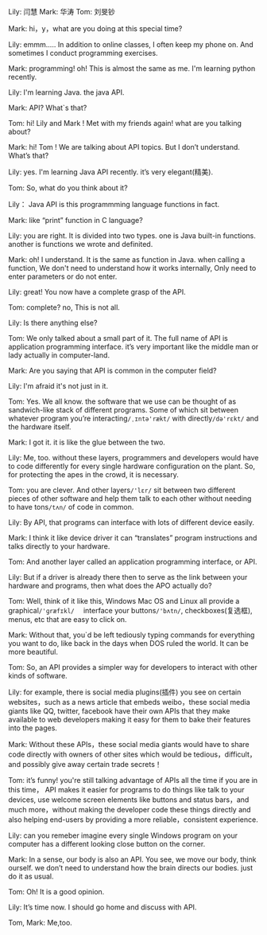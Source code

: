 Lily:  闫慧            Mark:  华涛            Tom:  刘旻钞

Mark: hi，y，what are you doing at this special time?

Lily: emmm…..  In addition to online classes, I often keep my phone on. And sometimes I conduct programming exercises.

Mark: programming! oh!   This is almost the same as me.   I'm learning python recently.

Lily: I'm learning Java. the java API.

Mark: API?  What`s that?

Tom: hi! Lily  and  Mark ! Met with my friends again! what are you talking about?

Mark: hi!  Tom !   We are talking about API topics.  But I don’t  understand.   What’s that?

Lily: yes.   I'm learning Java API  recently.  it’s  very elegant(精美).

Tom:  So, what do you think about it?

Lily： Java  API is  this programmming language functions in fact.

Mark:  like “print”  function in C language?

Lily:  you are right.   It is divided into two types. one is Java built-in functions. another is functions we wrote and definited.

Mark:   oh! I understand. It is the same as function in Java.  when calling a function,  We don't need to understand how it works internally,  Only need to enter parameters or do not enter.

Lily:   great!  You now have a complete grasp of the API.

Tom:    complete?   no, This is not all.

Lily:     Is there anything else?

Tom:    We only talked about a small part of it.  The full name of API is application programming interface.   it’s very important like the  middle man or lady actually  in computer-land.

Mark:   Are you saying that API is common in the computer field?

Lily:   I'm afraid it's not just in it.

Tom:  Yes. We all know. the software that we use  can be thought of as  sandwich-like stack of different programs. Some of which sit between whatever program you’re interacting`/ˌɪntə'rækt/` with directly`/də'rɛkt/` and the hardware itself.

Mark:  I got it. it is  like the glue between the two.

Lily:  Me, too. without these layers, programmers and developers would have to code differently for every single hardware configuration on the plant. So, for protecting the apes in the crowd, it is necessary.

Tom:  you are clever.  And other layers`/'lɛr/` sit between two different pieces of other software and help them talk to each other without needing to have tons`/tʌn/` of code in common.

Lily:   By API, that programs can interface with lots of different device easily.

Mark:  I think it like device driver  it can “translates” program instructions and talks directly to your hardware.

Tom: And another layer called an application programming interface, or API.

Lily: But if a driver is already there then to serve as the link between your hardware and programs, then what does the APO actually do?

Tom: Well, think of it like this,  Windows Mac OS and Linux all provide a graphical`/'ɡræfɪkl/  `  interface your buttons`/'bʌtn/`, checkboxes(复选框), menus, etc that are easy to click on.

Mark:  Without that, you`d be left tediously typing commands for everything you want to do, like back in the days when DOS ruled the world. It can be more beautiful.

Tom:  So, an API provides a simpler way for developers to interact with other kinds of software.

Lily:   for example, there is social media plugins(插件) you see on certain websites，such as a news article that embeds weibo，these social media giants like QQ, twitter, facebook have their own APIs that they make available to web developers making it easy for them to bake their features into the pages.

Mark:  Without these APIs，these social media giants would have to share code directly with owners of other sites which would be tedious，difficult，and possibly give away certain trade secrets！

Tom:  it’s funny! you're still talking advantage of APIs all the time if you are in this time， API makes it easier for programs to do things like talk to your devices, use welcome screen  elements  like buttons and status bars，and much more，without making the developer code these things directly and also helping end-users by providing a more reliable，consistent  experience.

Lily:   can you remeber imagine every single Windows program on your computer has a different looking close button on the corner.

Mark:   In a sense, our body is also an API.  You see, we move our body, think ourself. we don’t need to understand how the brain directs our bodies.  just do it as usual.

Tom:  Oh!   It is a good opinion.

Lily:  It’s time now. I should go home and  discuss with API.

Tom, Mark:  Me,too.